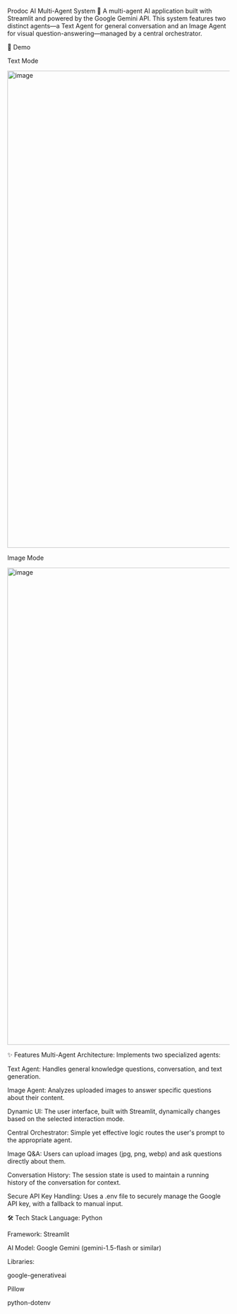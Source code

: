 Prodoc AI Multi-Agent System 🤖
A multi-agent AI application built with Streamlit and powered by the Google Gemini API. This system features two distinct agents—a Text Agent for general conversation and an Image Agent for visual question-answering—managed by a central orchestrator.

📸 Demo

Text Mode

<img width="1920" height="1080" alt="image" src="https://github.com/user-attachments/assets/0413fae2-0949-4556-bd08-2a34c7f86f30" />


Image Mode 

<img width="1920" height="1080" alt="image" src="https://github.com/user-attachments/assets/3be8e895-aef0-482a-90bc-250f2808c359" />



✨ Features
Multi-Agent Architecture: Implements two specialized agents:

Text Agent: Handles general knowledge questions, conversation, and text generation.

Image Agent: Analyzes uploaded images to answer specific questions about their content.

Dynamic UI: The user interface, built with Streamlit, dynamically changes based on the selected interaction mode.

Central Orchestrator: Simple yet effective logic routes the user's prompt to the appropriate agent.

Image Q&A: Users can upload images (jpg, png, webp) and ask questions directly about them.

Conversation History: The session state is used to maintain a running history of the conversation for context.

Secure API Key Handling: Uses a .env file to securely manage the Google API key, with a fallback to manual input.

🛠️ Tech Stack
Language: Python

Framework: Streamlit

AI Model: Google Gemini (gemini-1.5-flash or similar)

Libraries:

google-generativeai

Pillow

python-dotenv

